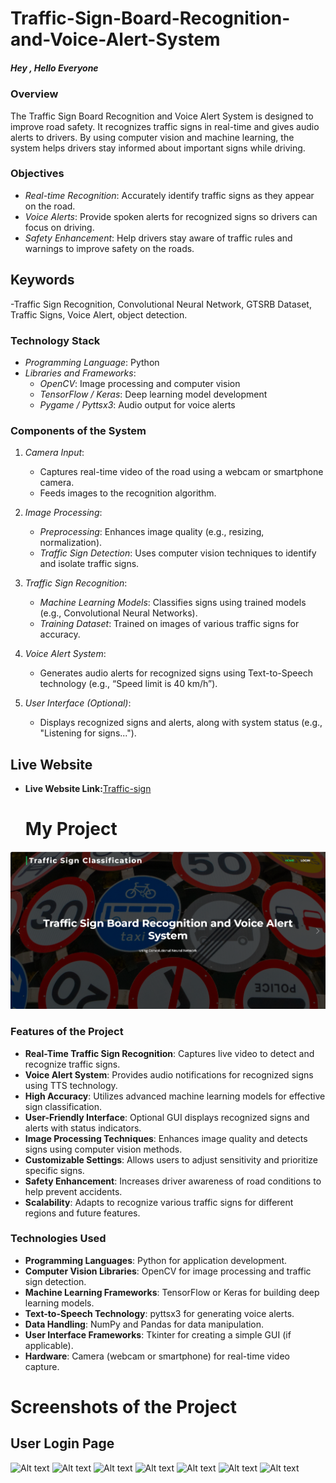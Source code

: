 # Traffic-Sign-Board-Recognition-and-Voice-Alert-System

##### Hey , Hello Everyone

### Overview
The Traffic Sign Board Recognition and Voice Alert System is designed to improve road safety. It recognizes traffic signs in real-time and gives audio alerts to drivers. By using computer vision and machine learning, the system helps drivers stay informed about important signs while driving.

### Objectives
- *Real-time Recognition*: Accurately identify traffic signs as they appear on the road.
- *Voice Alerts*: Provide spoken alerts for recognized signs so drivers can focus on driving.
- *Safety Enhancement*: Help drivers stay aware of traffic rules and warnings to improve safety on the roads.

## Keywords
-Traffic Sign Recognition, Convolutional Neural Network, GTSRB Dataset, Traffic Signs, Voice Alert, object detection.
### Technology Stack

- *Programming Language*: Python
- *Libraries and Frameworks*:
  - *OpenCV*: Image processing and computer vision
  - *TensorFlow / Keras*: Deep learning model development
  - *Pygame / Pyttsx3*: Audio output for voice alerts
### Components of the System

1. *Camera Input*:
   - Captures real-time video of the road using a webcam or smartphone camera.
   - Feeds images to the recognition algorithm.

2. *Image Processing*:
   - *Preprocessing*: Enhances image quality (e.g., resizing, normalization).
   - *Traffic Sign Detection*: Uses computer vision techniques to identify and isolate traffic signs.

3. *Traffic Sign Recognition*:
   - *Machine Learning Models*: Classifies signs using trained models (e.g., Convolutional Neural Networks).
   - *Training Dataset*: Trained on images of various traffic signs for accuracy.

4. *Voice Alert System*:
   - Generates audio alerts for recognized signs using Text-to-Speech technology (e.g., “Speed limit is 40 km/h”).
  
5. *User Interface (Optional)*:
   - Displays recognized signs and alerts, along with system status (e.g., "Listening for signs...").
  
## Live Website 
- **Live Website Link:**[Traffic-sign](http://127.0.0.1:5000/)

  # My Project

![Project Screenshot](https://github.com/InduGolluri/Traffic-Sign-Board-Recognition-and-Voice-Alert-System/blob/main/Model/Screenshot%202024-10-18%20133007.png)
### Features of the Project

- **Real-Time Traffic Sign Recognition**: Captures live video to detect and recognize traffic signs.
- **Voice Alert System**: Provides audio notifications for recognized signs using TTS technology.
- **High Accuracy**: Utilizes advanced machine learning models for effective sign classification.
- **User-Friendly Interface**: Optional GUI displays recognized signs and alerts with status indicators.
- **Image Processing Techniques**: Enhances image quality and detects signs using computer vision methods.
- **Customizable Settings**: Allows users to adjust sensitivity and prioritize specific signs.
- **Safety Enhancement**: Increases driver awareness of road conditions to help prevent accidents.
- **Scalability**: Adapts to recognize various traffic signs for different regions and future features.

### Technologies Used

- **Programming Languages**: Python for application development.  
- **Computer Vision Libraries**: OpenCV for image processing and traffic sign detection.  
- **Machine Learning Frameworks**: TensorFlow or Keras for building deep learning models.  
- **Text-to-Speech Technology**: pyttsx3 for generating voice alerts.  
- **Data Handling**: NumPy and Pandas for data manipulation.  
- **User Interface Frameworks**: Tkinter for creating a simple GUI (if applicable).  
- **Hardware**: Camera (webcam or smartphone) for real-time video capture.

# Screenshots of the Project

## User Login Page

![Alt text](URL)
![Alt text](URL)
![Alt text](URL)
![Alt text](URL)
![Alt text](URL)
![Alt text](URL)
![Alt text](URL)



